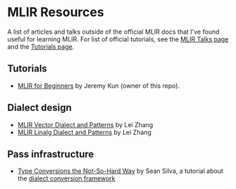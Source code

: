 # MLIR Resources

A list of articles and talks outside of the official MLIR docs that I've found useful for learning MLIR. For list of official tutorials, see the [MLIR Talks page](https://mlir.llvm.org/talks/) and the [Tutorials page](https://mlir.llvm.org/docs/Tutorials/).

## Tutorials

- [MLIR for Beginners](https://github.com/j2kun/mlir-tutorial) by Jeremy Kun (owner of this repo).

## Dialect design

- [MLIR Vector Dialect and Patterns](https://www.lei.chat/posts/mlir-vector-dialect-and-patterns/) by Lei Zhang
- [MLIR Linalg Dialect and Patterns](https://www.lei.chat/posts/mlir-linalg-dialect-and-patterns/) by Lei Zhang

## Pass infrastructure

- [Type Conversions the Not-So-Hard Way](https://drive.google.com/file/d/1VfVajitgf8ZPnd-HRkJvaJiFLhBsluXN/view) by Sean Silva, a tutorial about the [dialect conversion framework](https://mlir.llvm.org/docs/DialectConversion/)
